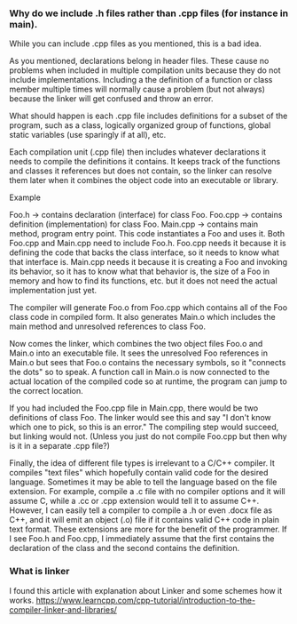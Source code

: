 ### Why do we include .h files rather than .cpp files (for instance in main).
While you can include .cpp files as you mentioned, this is a bad idea.

As you mentioned, declarations belong in header files. These cause no problems when included in multiple compilation units because they do not include implementations. Including a the definition of a function or class member multiple times will normally cause a problem (but not always) because the linker will get confused and throw an error.

What should happen is each .cpp file includes definitions for a subset of the program, such as a class, logically organized group of functions, global static variables (use sparingly if at all), etc.

Each compilation unit (.cpp file) then includes whatever declarations it needs to compile the definitions it contains. It keeps track of the functions and classes it references but does not contain, so the linker can resolve them later when it combines the object code into an executable or library.

Example

Foo.h -> contains declaration (interface) for class Foo.
Foo.cpp -> contains definition (implementation) for class Foo.
Main.cpp -> contains main method, program entry point. This code instantiates a Foo and uses it.
Both Foo.cpp and Main.cpp need to include Foo.h. Foo.cpp needs it because it is defining the code that backs the class interface, so it needs to know what that interface is. Main.cpp needs it because it is creating a Foo and invoking its behavior, so it has to know what that behavior is, the size of a Foo in memory and how to find its functions, etc. but it does not need the actual implementation just yet.

The compiler will generate Foo.o from Foo.cpp which contains all of the Foo class code in compiled form. It also generates Main.o which includes the main method and unresolved references to class Foo.

Now comes the linker, which combines the two object files Foo.o and Main.o into an executable file. It sees the unresolved Foo references in Main.o but sees that Foo.o contains the necessary symbols, so it "connects the dots" so to speak. A function call in Main.o is now connected to the actual location of the compiled code so at runtime, the program can jump to the correct location.

If you had included the Foo.cpp file in Main.cpp, there would be two definitions of class Foo. The linker would see this and say "I don't know which one to pick, so this is an error." The compiling step would succeed, but linking would not. (Unless you just do not compile Foo.cpp but then why is it in a separate .cpp file?)

Finally, the idea of different file types is irrelevant to a C/C++ compiler. It compiles "text files" which hopefully contain valid code for the desired language. Sometimes it may be able to tell the language based on the file extension. For example, compile a .c file with no compiler options and it will assume C, while a .cc or .cpp extension would tell it to assume C++. However, I can easily tell a compiler to compile a .h or even .docx file as C++, and it will emit an object (.o) file if it contains valid C++ code in plain text format. These extensions are more for the benefit of the programmer. If I see Foo.h and Foo.cpp, I immediately assume that the first contains the declaration of the class and the second contains the definition.

### What is linker 
I found this article with explanation about Linker and some schemes how it works.
https://www.learncpp.com/cpp-tutorial/introduction-to-the-compiler-linker-and-libraries/
